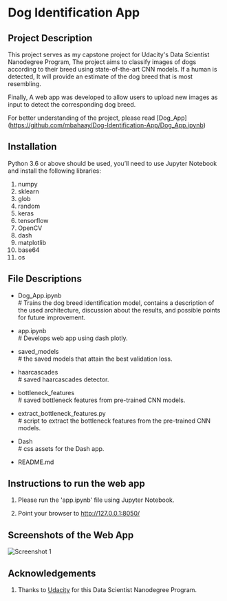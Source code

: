# Dog Identification App

## Project Description
This project serves as my capstone project for Udacity's Data Scientist Nanodegree Program, The project aims to classify images of dogs according to their breed using state-of-the-art CNN models. If a human is detected, It will provide an estimate of the dog breed that is most resembling.
 
Finally, A web app was developed to allow users to upload new images as input to detect the corresponding dog breed.

For better understanding of the project, please read [Dog_App] (https://github.com/mbahaay/Dog-Identification-App/Dog_App.ipynb)

## Installation
Python 3.6 or above should be used, you’ll need to use Jupyter Notebook and install the following libraries:

1.	numpy
2. sklearn
3. glob
4. random
5. keras
6. tensorflow
7. OpenCV
8. dash
9. matplotlib
10. base64
11. os

## File Descriptions

- Dog_App.ipynb<br> # Trains the dog breed identification model, contains a description of the used architecture, discussion about the results, and possible points for future improvement.

- app.ipynb<br> # Develops web app using dash plotly.

- saved_models<br> # the saved models that attain the best validation loss.

- haarcascades<br> # saved haarcascades detector.

- bottleneck_features<br> # saved bottleneck features from pre-trained CNN models.

- extract_bottleneck_features.py<br> # script to extract the bottleneck features from the pre-trained CNN models.

- Dash<br> #  css assets for the Dash app.

- README.md<br>

## Instructions to run the web app

1. Please run the 'app.ipynb' file using Jupyter Notebook.

2. Point your browser to http://127.0.0.1:8050/

## Screenshots of the Web App

![Screenshot 1](https://github.com/mbahaay/Dog-Identification-App/Screenshots/App_Sample.png)

## Acknowledgements

1. Thanks to [Udacity](https://www.udacity.com/) for this Data Scientist Nanodegree Program.

